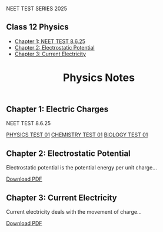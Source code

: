 NEET TEST SERIES 2025
<!DOCTYPE html>
<html lang="en">
<head>
    <meta charset="UTF-8">
    <meta name="viewport" content="width=device-width, initial-scale=1.0">
    <title>Physics by D S More</title>
    <link rel="stylesheet" href="styles.css">
    <script defer src="script.js"></script>
</head>
<body>
    <aside class="sidebar">
        <h2>Class 12 Physics</h2>
        <ul id="notes-menu">
            <li><a href="#chapter1">Chapter 1: NEET TEST 8.6.25</a></li>
            <li><a href="#chapter2">Chapter 2: Electrostatic Potential</a></li>
            <li><a href="#chapter3">Chapter 3: Current Electricity</a></li>
        </ul>
    </aside>
    <main class="content">
        <header>
            <h1>Physics Notes</h1>
        </header>
        <section id="chapter1" class="note-section">
            <h2>Chapter 1: Electric Charges</h2>
            <p>NEET TEST 8.6.25</p>
            <a href="https://docs.google.com/forms/d/e/1FAIpQLSf9CZhoWIBzgo6aJptAsvU6He7HStPt42YHoWS_7j4zincDUQ/viewform?usp=sharing&ouid=112114855910623175157" >PHYSICS TEST 01</a>
            <a href="https://docs.google.com/forms/d/e/1FAIpQLScCDu1gnzORHiuPzC_mf8Nwt4j9XqN_pfwmZgVPZIWmJC-8Zg/viewform?usp=sharing&ouid=112114855910623175157" >CHEMISTRY TEST 01</a>
            <a href="https://docs.google.com/forms/d/e/1FAIpQLSeKh3fAr36BjxYNhavrMyGqWP4BQ3fAcHDhe1S7zj0NU2Wd0Q/viewform?usp=sharing&ouid=112114855910623175157" >BIOLOGY TEST 01</a>
        </section>
        <section id="chapter2" class="note-section">
            <h2>Chapter 2: Electrostatic Potential</h2>
            <p>Electrostatic potential is the potential energy per unit charge...</p>
            <a href="notes/electrostatic_potential.pdf" class="download-btn" target="_blank">Download PDF</a>
        </section>
        <section id="chapter3" class="note-section">
            <h2>Chapter 3: Current Electricity</h2>
            <p>Current electricity deals with the movement of charge...</p>
            <a href="notes/current_electricity.pdf" class="download-btn" target="_blank">Download PDF</a>
        </section>
    </main>

</body>
</html>
